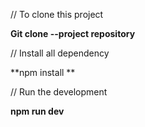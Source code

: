 // To clone this project

**Git clone --project repository**


// Install all dependency

**npm install
**

// Run the development

**npm run dev**
